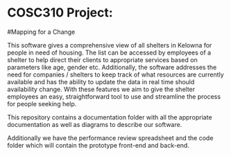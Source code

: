 # COSC310 Project:

#Mapping for a Change

This software gives a comprehensive view of all shelters in Kelowna for people in need of housing. The list can be accessed by employees of a shelter to help direct their clients to appropriate services based on parameters like age, gender etc. Additionally, the software addresses the need for companies / shelters to keep track of what resources are currently available and has the ability to update the data in real time should availability change. With these features we aim to give the shelter employees an easy, straightforward tool to use and streamline the process for people seeking help.

This repository contains a documentation folder with all the appropriate documentation as well as diagrams to describe our software.

Additionally we have the performance review spreadsheet and the code folder which will contain the prototype front-end and back-end. 